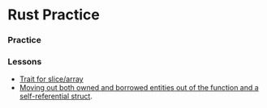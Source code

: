# Rust Practice

### Practice

### Lessons

- [Trait for slice/array](./all/problem_trait_by_slice_solved/lesson/Readme.md)
- [Moving out both owned and borrowed entities out of the function and a self-referential struct](./all/problem_onwership_move_out_borrowed/lesson/Readme.md).